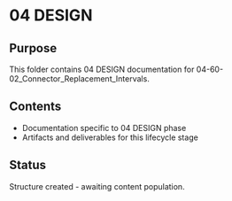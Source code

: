# 04 DESIGN

## Purpose
This folder contains 04 DESIGN documentation for 04-60-02_Connector_Replacement_Intervals.

## Contents
- Documentation specific to 04 DESIGN phase
- Artifacts and deliverables for this lifecycle stage

## Status
Structure created - awaiting content population.

